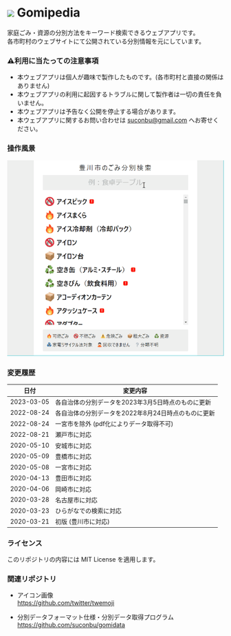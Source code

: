# ![](favicon.ico) Gomipedia

家庭ごみ・資源の分別方法をキーワード検索できるウェブアプリです。  
各市町村のウェブサイトにて公開されている分別情報を元にしています。

### ⚠利用に当たっての注意事項

* 本ウェブアプリは個人が趣味で製作したものです。(各市町村と直接の関係はありません)
* 本ウェブアプリの利用に起因するトラブルに関して製作者は一切の責任を負いません。
* 本ウェブアプリは予告なく公開を停止する場合があります。
* 本ウェブアプリに関するお問い合わせは suconbu@gmail.com へお寄せください。

### 操作風景

![操作風景](gomipedia_screencapture.gif)

### 変更履歴

| 日付       | 変更内容                                            |
| ---------- | --------------------------------------------------- |
| 2023-03-05 | 各自治体の分別データを2023年3月5日時点のものに更新  |
| 2022-08-24 | 各自治体の分別データを2022年8月24日時点のものに更新 |
| 2022-08-24 | 一宮市を除外 (pdf化によりデータ取得不可)            |
| 2022-08-21 | 瀬戸市に対応                                        |
| 2020-05-10 | 安城市に対応                                        |
| 2020-05-09 | 豊橋市に対応                                        |
| 2020-05-08 | 一宮市に対応                                        |
| 2020-04-13 | 豊田市に対応                                        |
| 2020-04-06 | 岡崎市に対応                                        |
| 2020-03-28 | 名古屋市に対応                                      |
| 2020-03-23 | ひらがなでの検索に対応                              |
| 2020-03-21 | 初版 (豊川市に対応)                                 |

### ライセンス

このリポジトリの内容には MIT License を適用します。

### 関連リポジトリ

* アイコン画像  
https://github.com/twitter/twemoji  

* 分別データフォーマット仕様・分別データ取得プログラム  
https://github.com/suconbu/gomidata  
